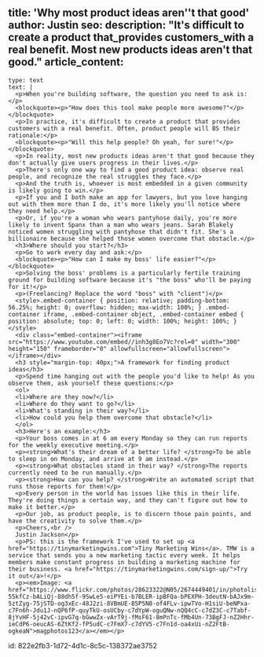 title: 'Why most product ideas aren''t that good'
author: Justin
seo:
  description: "It's difficult to create a product that\_provides customers\_with a real benefit. Most new products ideas aren't that good."
article_content:
  -
    type: text
    text: |
      <p>When you're building software, the question you need to ask is:</p>
      <blockquote><p>"How does this tool make people more awesome?"</p></blockquote>
      <p>In practice, it's difficult to create a product that provides customers with a real benefit. Often, product people will BS their rationale:</p>
      <blockquote><p>"Will this help people? Oh yeah, for sure!"</p></blockquote>
      <p>In reality, most new products ideas aren't that good because they don't actually give users progress in their lives.</p>
      <p>There's only one way to find a good product idea: observe real people, and recognize the real struggles they face.</p>
      <p>And the truth is, whoever is most embedded in a given community is likely going to win.</p>
      <p>If you and I both make an app for lawyers, but you love hanging out with them more than I do, it's more likely you'll notice where they need help.</p>
      <p>Or, if you're a woman who wears pantyhose daily, you're more likely to invent Spanx than a man who wears jeans. Sarah Blakely noticed women struggling with pantyhose that didn't fit. She's a billionaire because she helped those women overcome that obstacle.</p>
      <h3>Where should you start?</h3>
      <p>Go to work every day and ask:</p>
      <blockquote><p>"How can I make my boss' life easier?"</p></blockquote>
      <p>Solving the boss' problems is a particularly fertile training ground for building software because it's "the boss" who'll be paying for it!</p>
      <p>(Freelancing? Replace the word "boss" with "client")</p>
      <style>.embed-container { position: relative; padding-bottom: 56.25%; height: 0; overflow: hidden; max-width: 100%; } .embed-container iframe, .embed-container object, .embed-container embed { position: absolute; top: 0; left: 0; width: 100%; height: 100%; }</style>
      <div class="embed-container"><iframe src="https://www.youtube.com/embed//inh3g8Eo7Vc?rel=0" width="300" height="150" frameborder="0" allowfullscreen="allowfullscreen"></iframe></div>
      <h3 style="margin-top: 40px;">A framework for finding product ideas</h3>
      <p>Spend time hanging out with the people you'd like to help! As you observe them, ask yourself these questions:</p>
      <ol>
      <li>Where are they now?</li>
      <li>Where do they want to go?</li>
      <li>What's standing in their way?</li>
      <li>How could you help them overcome that obstacle?</li>
      </ol>
      <h3>Here's an example:</h3>
      <p>Your boss comes in at 6 am every Monday so they can run reports for the weekly executive meeting.</p>
      <p><strong>What's their dream of a better life? </strong>To be able to sleep in on Monday, and arrive at 9 am instead.</p>
      <p><strong>What obstacles stand in their way? </strong>The reports currently need to be run manually.</p>
      <p><strong>How can you help? </strong>Write an automated script that runs those reports for them!</p>
      <p>Every person in the world has issues like this in their life. They're doing things a certain way, and they can't figure out how to make it better.</p>
      <p>Our job, as product people, is to discern those pain points, and have the creativity to solve them.</p>
      <p>Cheers,<br />
      Justin Jackson</p>
      <p>PS: this is the framework I've used to set up <a href="https://tinymarketingwins.com">Tiny Marketing Wins</a>. TMW is a service that sends you a new marketing tactic every week. It helps members make constant progress in building a marketing machine for their business. <a href="https://tinymarketingwins.com/sign-up/">Try it out</a>!</p>
      <p><em>Image: <a href="https://www.flickr.com/photos/28623322@N05/2674449401/in/photolist-55kfCz-bALiQj-88dh5f-9SwLe5-eiPYEi-b7BLER-ipBFQa-bPEXPH-3deutN-bAJx9m-5ztZyg-75jSTD-og3xEc-48J2zi-8VBmUE-85P5N8-of4FLv-ipwTVo-H1siU-beNPxa-c7Fn6h-Jdu1J-nQP6fP-quyTkU-osUCby-c7dYpW-oguQNw-nQQ4cC-c7dZ3C-c7Tabf-8jYvHF-5j42vC-ipvG7q-bGwwZx-vArT9j-fMsF61-8mPnTc-fMb4Un-73BgFJ-nZ2Hhr-ieCdP6-oeucAS-6ZtKf2-fP5udC-c7FmX7-c7dYV5-c7Fn1d-oa4xUi-nZ2FtB-ogkeaN">magphotos123</a></em></p>
      
id: 822e2fb3-1d72-4d1c-8c5c-138372ae3752
